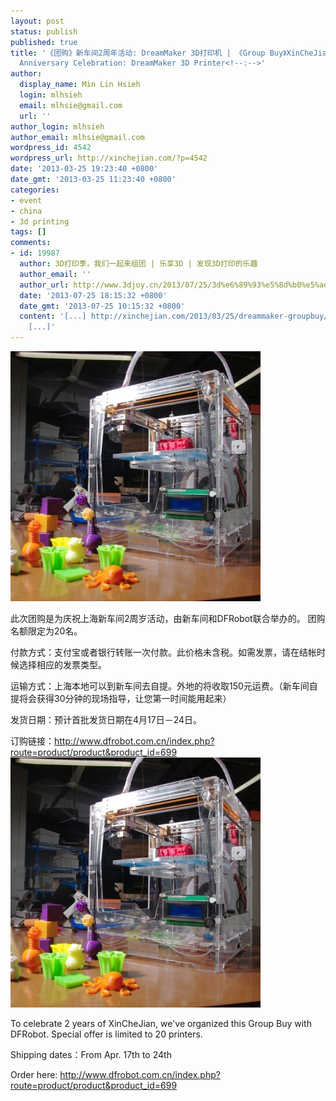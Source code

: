 ```yaml
---
layout: post
status: publish
published: true
title: '《团购》新车间2周年活动: DreamMaker 3D打印机 | 《Group Buy》XinCheJian
  Anniversary Celebration: DreamMaker 3D Printer<!--:-->'
author:
  display_name: Min Lin Hsieh
  login: mlhsieh
  email: mlhsie@gmail.com
  url: ''
author_login: mlhsieh
author_email: mlhsie@gmail.com
wordpress_id: 4542
wordpress_url: http://xinchejian.com/?p=4542
date: '2013-03-25 19:23:40 +0800'
date_gmt: '2013-03-25 11:23:40 +0800'
categories:
- event
- china
- 3d printing
tags: []
comments:
- id: 19987
  author: 3D打印季，我们一起来组团 | 乐享3D | 发现3D打印的乐趣
  author_email: ''
  author_url: http://www.3djoy.cn/2013/07/25/3d%e6%89%93%e5%8d%b0%e5%ad%a3%ef%bc%8c%e6%88%91%e4%bb%ac%e4%b8%80%e8%b5%b7%e6%9d%a5%e7%bb%84%e5%9b%a2/
  date: '2013-07-25 18:15:32 +0800'
  date_gmt: '2013-07-25 10:15:32 +0800'
  content: '[...] http://xinchejian.com/2013/03/25/dreammaker-groupbuy/?lang=zh
    [...]'
---
```

<p><!--:zh--><a href="/uploads/2013/03/DreamMaker.jpg"><img src="/uploads/2013/03/DreamMaker-400x400.jpg" alt="DreamMaker" width="400" height="400" class="alignnone size-large wp-image-4543" /></a></p>
<p>此次团购是为庆祝上海新车间2周岁活动，由新车间和DFRobot联合举办的。 团购名额限定为20名。</p>
<p>付款方式：支付宝或者银行转账一次付款。此价格未含税。如需发票，请在结帐时候选择相应的发票类型。</p>
<p>运输方式：上海本地可以到新车间去自提。外地的将收取150元运费。（新车间自提将会获得30分钟的现场指导，让您第一时间能用起来）</p>
<p>发货日期：预计首批发货日期在4月17日－24日。</p>
<p>订购链接：<a href="http://www.dfrobot.com.cn/index.php?route=product/product&product_id=699" target="_blank">http://www.dfrobot.com.cn/index.php?route=product/product&product_id=699</a><!--:--><!--:en--><a href="/uploads/2013/03/DreamMaker.jpg"><img src="/uploads/2013/03/DreamMaker-400x400.jpg" alt="DreamMaker" width="400" height="400" class="alignnone size-large wp-image-4543" /></a></p>
<p>To celebrate 2 years of XinCheJian, we've organized this Group Buy with DFRobot. Special offer is limited to 20 printers.</p>
<p>Shipping dates：From Apr. 17th to 24th</p>
<p>Order here: <a href="http://www.dfrobot.com.cn/index.php?route=product/product&product_id=699" target="_blank">http://www.dfrobot.com.cn/index.php?route=product/product&product_id=699</a><!--:--></p>
